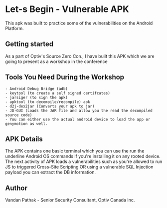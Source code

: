 # Let-s Begin - Vulnerable APK

This apk was built to practice some of the vulnerabilities on the Android Platform. 

## Getting started

As a part of Optiv's Source Zero Con., I have built this APK which we are going to present as a workshop in the conference 

## Tools You Need During the Workshop
    - Android Debug Bridge (adb)
    - keytool (to create a self signed certifcates)
    - jarsiger (to sign the apk)
    - apktool (to decompile/recompile) apk
    - d2j-dex2jar (Converts your apk to jar)
    - JD-GUI (Loads the JAR file and allow you the read the decompiled source code)
    - You can either use the actual android device to load the app or genymotion as well. 

## APK Details

The APK contains one basic terminal which you can use the run the underline Android OS commands if you're installing it on any rooted device. 
The next activity of APK loads a vulnerabilities such as you're allowed to run JS to triggered Cross-Site Scripting OR using a vulnerable SQL Injection payload you can extract the DB information.

## Author

Vandan Pathak - Senior Security Consultant, Optiv Canada Inc.
